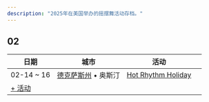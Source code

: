 ```yaml
---
description: "2025年在美国举办的摇摆舞活动存档。"
---
```


## 02

| 日期 | 城市 | 活动 | |
| --- | --- | --- | --- |
| 02-14 ~ 16 | [德克萨斯州](by_city.md#texas) • 奥斯汀 | [Hot Rhythm Holiday](hot-rhythm-holiday-2025.md) |  |
| [+ 活动](https://github.com/swingdance/events/issues/new?assignees=&labels=add+event&projects=&template=02-add_entity.yml&title=%5B2025%2Fen_US%5D%20%3CName%3E&region=en_US&province=&city=&org_id=&date_starts=2025-02-&date_ends=2025-02-)

